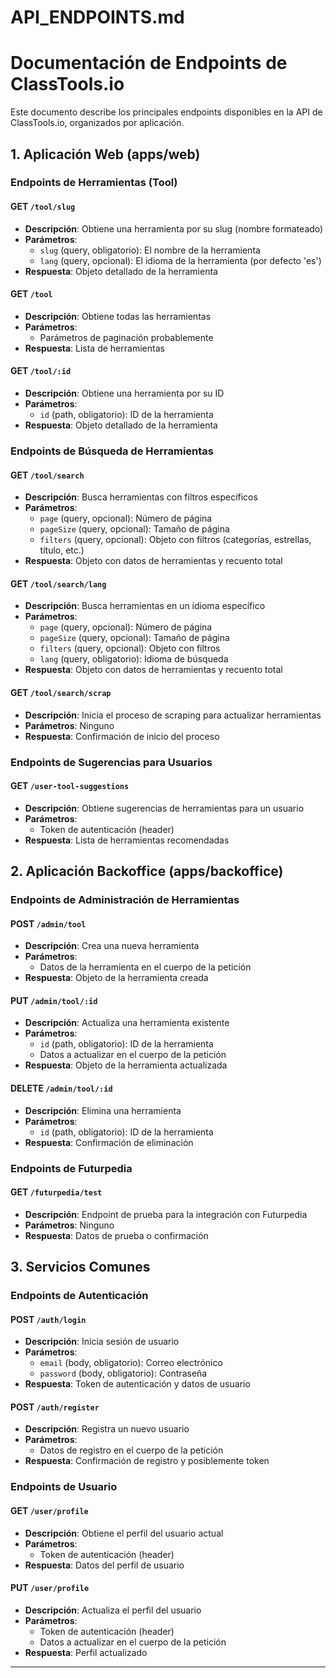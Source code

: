 # API_ENDPOINTS.md

# Documentación de Endpoints de ClassTools.io

Este documento describe los principales endpoints disponibles en la API de ClassTools.io, organizados por aplicación.

## 1. Aplicación Web (apps/web)

### Endpoints de Herramientas (Tool)

#### GET `/tool/slug`
- **Descripción**: Obtiene una herramienta por su slug (nombre formateado)
- **Parámetros**:
  - `slug` (query, obligatorio): El nombre de la herramienta
  - `lang` (query, opcional): El idioma de la herramienta (por defecto 'es')
- **Respuesta**: Objeto detallado de la herramienta

#### GET `/tool`
- **Descripción**: Obtiene todas las herramientas
- **Parámetros**: 
  - Parámetros de paginación probablemente
- **Respuesta**: Lista de herramientas

#### GET `/tool/:id`
- **Descripción**: Obtiene una herramienta por su ID
- **Parámetros**:
  - `id` (path, obligatorio): ID de la herramienta
- **Respuesta**: Objeto detallado de la herramienta

### Endpoints de Búsqueda de Herramientas

#### GET `/tool/search`
- **Descripción**: Busca herramientas con filtros específicos
- **Parámetros**:
  - `page` (query, opcional): Número de página
  - `pageSize` (query, opcional): Tamaño de página
  - `filters` (query, opcional): Objeto con filtros (categorías, estrellas, título, etc.)
- **Respuesta**: Objeto con datos de herramientas y recuento total

#### GET `/tool/search/lang`
- **Descripción**: Busca herramientas en un idioma específico
- **Parámetros**:
  - `page` (query, opcional): Número de página
  - `pageSize` (query, opcional): Tamaño de página
  - `filters` (query, opcional): Objeto con filtros
  - `lang` (query, obligatorio): Idioma de búsqueda
- **Respuesta**: Objeto con datos de herramientas y recuento total

#### GET `/tool/search/scrap`
- **Descripción**: Inicia el proceso de scraping para actualizar herramientas
- **Parámetros**: Ninguno
- **Respuesta**: Confirmación de inicio del proceso

### Endpoints de Sugerencias para Usuarios

#### GET `/user-tool-suggestions`
- **Descripción**: Obtiene sugerencias de herramientas para un usuario
- **Parámetros**:
  - Token de autenticación (header)
- **Respuesta**: Lista de herramientas recomendadas

## 2. Aplicación Backoffice (apps/backoffice)

### Endpoints de Administración de Herramientas

#### POST `/admin/tool`
- **Descripción**: Crea una nueva herramienta
- **Parámetros**:
  - Datos de la herramienta en el cuerpo de la petición
- **Respuesta**: Objeto de la herramienta creada

#### PUT `/admin/tool/:id`
- **Descripción**: Actualiza una herramienta existente
- **Parámetros**:
  - `id` (path, obligatorio): ID de la herramienta
  - Datos a actualizar en el cuerpo de la petición
- **Respuesta**: Objeto de la herramienta actualizada

#### DELETE `/admin/tool/:id`
- **Descripción**: Elimina una herramienta
- **Parámetros**:
  - `id` (path, obligatorio): ID de la herramienta
- **Respuesta**: Confirmación de eliminación

### Endpoints de Futurpedia

#### GET `/futurpedia/test`
- **Descripción**: Endpoint de prueba para la integración con Futurpedia
- **Parámetros**: Ninguno
- **Respuesta**: Datos de prueba o confirmación

## 3. Servicios Comunes

### Endpoints de Autenticación

#### POST `/auth/login`
- **Descripción**: Inicia sesión de usuario
- **Parámetros**:
  - `email` (body, obligatorio): Correo electrónico
  - `password` (body, obligatorio): Contraseña
- **Respuesta**: Token de autenticación y datos de usuario

#### POST `/auth/register`
- **Descripción**: Registra un nuevo usuario
- **Parámetros**:
  - Datos de registro en el cuerpo de la petición
- **Respuesta**: Confirmación de registro y posiblemente token

### Endpoints de Usuario

#### GET `/user/profile`
- **Descripción**: Obtiene el perfil del usuario actual
- **Parámetros**:
  - Token de autenticación (header)
- **Respuesta**: Datos del perfil de usuario

#### PUT `/user/profile`
- **Descripción**: Actualiza el perfil del usuario
- **Parámetros**:
  - Token de autenticación (header)
  - Datos a actualizar en el cuerpo de la petición
- **Respuesta**: Perfil actualizado

---
